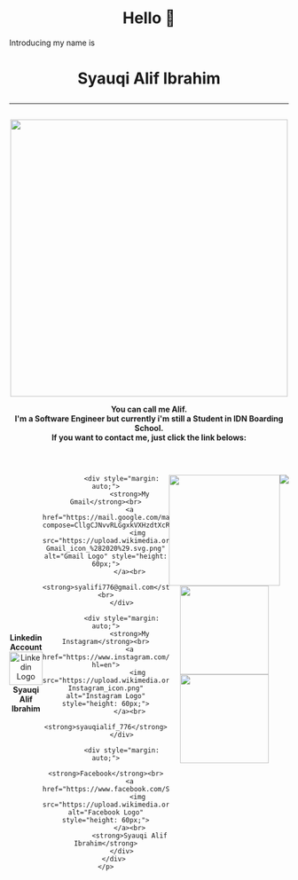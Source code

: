 <!--
**SyauqiAlifI/SyauqiAlifI** is a ✨ _special_ ✨ repository because its `README.md` (this file) appears on your GitHub profile.

Here are some ideas to get you started:

- 🔭 I’m currently working on ...
- 🌱 I’m currently learning ...
- 👯 I’m looking to collaborate on ...
- 🤔 I’m looking for help with ...
- 💬 Ask me about ...
- 📫 How to reach me: ...
- 😄 Pronouns: ...
- ⚡ Fun fact: ...
-->

<head>
    <h1 align="center">Hello 👋</h1>
    <p>
        Introducing my name is <br>
        <h1 style="text-align: center;" align="center">
            <strong>
                Syauqi Alif Ibrahim
                <hr>
            </strong>
        </h1>
        <p align="center">
            <a href="https://github.com/SyauqiAlifI">
                <img height="500em" src="https://i.ibb.co/17Rdywn/Twibbon-ITFest-1.jpg">
            </a>
        </p>
    </p>
    <p align="center" style="text-align: center; font-weight: bold;">
        <strong>
            You can call me Alif.<br>
            I'm a Software Engineer but currently i'm still a Student in IDN Boarding School.<br>
            If you want to contact me, just click the link belows:<br>
        </strong>
    </p>
    <br>
    <p>
        <div align="center" style="display: flex; justify-content: center;">
            <div style="margin: auto;">
                <strong>Linkedin Account</strong><br>
                <a href="https://www.linkedin.com/in/syauqi-alif-ibrahim-35440b222/">
                    <img src="https://cdn-icons-png.flaticon.com/512/174/174857.png" alt="Linkedin Logo" style="height: 60px;">
                </a><br>
                <strong>Syauqi Alif Ibrahim</strong><br>
            </div>

            <div style="margin: auto;">
                <strong>My Gmail</strong><br>
                <a href="https://mail.google.com/mail/u/0/#inbox?compose=CllgCJNvvRLGgxkVXHzdtXcRNPLCrGsDmgpszRbqHNWTTBNQmclXXJFmpWwtBpjPVkgZXpGMmjV">
                    <img src="https://upload.wikimedia.org/wikipedia/commons/thumb/7/7e/Gmail_icon_%282020%29.svg/2560px-Gmail_icon_%282020%29.svg.png" alt="Gmail Logo" style="height: 60px;">
                </a><br>
                <strong>syalifi776@gmail.com</strong><br>
            </div>

            <div style="margin: auto;">
                <strong>My Instagram</strong><br>
                <a href="https://www.instagram.com/syauqialif_776/?hl=en">
                    <img src="https://upload.wikimedia.org/wikipedia/commons/thumb/a/a5/Instagram_icon.png/2048px-Instagram_icon.png" alt="Instagram Logo" style="height: 60px;">
                </a><br>
                <strong>syauqialif_776</strong>
            </div>

            <div style="margin: auto;">
                <strong>Facebook</strong><br>
                <a href="https://www.facebook.com/Salifi776sqi/">
                    <img src="https://upload.wikimedia.org/wikipedia/commons/5/51/Facebook_f_logo_%282019%29.svg" alt="Facebook Logo" style="height: 60px;">
                </a><br>
                <strong>Syauqi Alif Ibrahim</strong>
            </div>
        </div>
    </p>
</head>

<body>
    <p>
        <a href="https://github.com/SyauqiAlifI">
            <img height="200em"
                src="https://github-readme-stats.vercel.app/api?username=SyauqiAlifI&show_icons=true&theme=highcontrast">
        </a><br>
        <a href="https://github.com/SyauqiAlifI/SyauqiAlifI">
            <img height="160em"
                src="https://github-readme-stats.vercel.app/api/top-langs/?username=SyauqiAlifI&layout=compact&langs_count=8&theme=highcontrast&custom_title=My%20Programming%20Languages" alt="">
        </a>
        <a href="https://github.com/SyauqiAlifI">
            <img height="160em"
                src="https://github-readme-streak-stats.herokuapp.com?user=SyauqiAlifI&theme=highcontrast&hide_border=true&date_format=M%20j%5B%2C%20Y%5D">
        </a>
    </p>
    <p>
        <a href="https://github.com/SyauqiAlifI">
            <img src="https://activity-graph.herokuapp.com/graph?username=SyauqiAlifI&theme=github">
        </a>
    </p>
</body>
